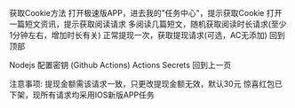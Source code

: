 获取Cookie方法
打开极速版APP，进去我的"任务中心"，提示获取Cookie
打开一篇短文资讯，提示获取阅读请求
多阅读几篇短文，随机获取阅读时长请求(至少1分钟左右，增加时长有关)
正常提现一次，获取提现请求(可选，AC无添加)
回到顶部

Nodejs 配置密钥 (Github Actions)
Actions Secrets
回到上一页

注意事项:
提现金额需该请求一致，只更改提现金额无效，默认30元
惊喜红包已下架，现所有请求均采用IOS新版APP任务

